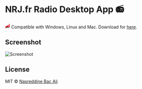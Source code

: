 # NRJ.fr Radio Desktop App 📻

![image](assets/icons/16x16.png)
Compatible with Windows, Linux and Mac.
Download for [here](https://github.com/bacali95/nrj-fr-radio/releases/).

## Screenshot
![Screenshot](assets/screenshot.png)

## License

MIT © [Nasreddine Bac Ali](https://github.com/bacali95)
